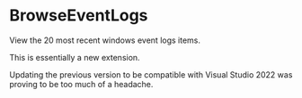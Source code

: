 # BrowseEventLogs

View the 20 most recent windows event logs items.

This is essentially a new extension.

Updating the previous version to be compatible with Visual Studio 2022 was proving to be too much of a headache. 
